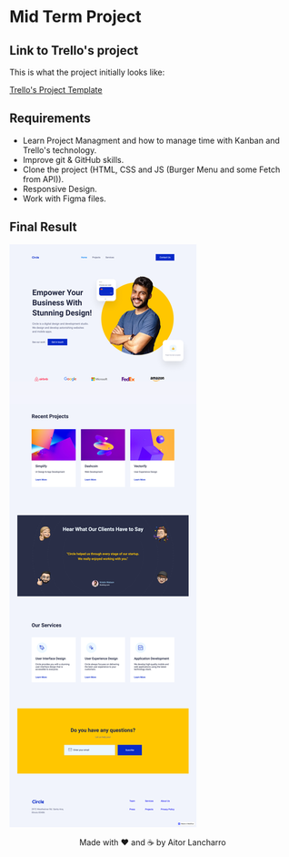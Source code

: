 # Mid Term Project

## Link to Trello's project

<p>This is what the project initially looks like:

[Trello's Project Template](https://trello.com/invite/b/IWMcZnVN/3e9c2a1e72d1401fd2af5ae53589634d/midterm-project)

## Requirements

- Learn Project Managment and how to manage time with Kanban and Trello's technology.
- Improve git & GitHub skills.
- Clone the project (HTML, CSS and JS (Burger Menu and some Fetch from API)).
- Responsive Design.
- Work with Figma files.

## Final Result

![circle-agency](/src/img/circle-agency.png)

<p align="center">Made with ❤️ and ☕️ by Aitor Lancharro</p>
